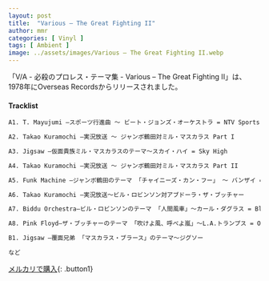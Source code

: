 ```yaml
---
layout: post
title:  "Various – The Great Fighting II"
author: mmr
categories: [ Vinyl ]
tags: [ Ambient ]
image: ../assets/images/Various – The Great Fighting II.webp
---
```


「V/A - 必殺のプロレス・テーマ集 - Various – The Great Fighting II」は、1978年にOverseas Recordsからリリースされました。

#### Tracklist
```md
A1. T. Mayujumi –スポーツ行進曲 ～ ビート・ジョンズ・オーケストラ = NTV Sports March

A2. Takao Kuramochi –実況放送 ～ ジャンボ鶴田対ミル・マスカラス Part I

A3. Jigsaw –仮面貴族ミル・マスカラスのテーマ～スカイ・ハイ = Sky High

A4. Takao Kuramochi –実況放送 ～ ジャンボ鶴田対ミル・マスカラス Part II

A5. Funk Machine –ジャンボ鶴田のテーマ 「チャイニーズ・カン・フー」 ～ バンザイ = Chinese Kung Fu

A6. Takao Kuramochi –実況放送～ビル・ロビンソン対アブドーラ・ザ・ブッチャー

A7. Biddu Orchestra–ビル・ロビンソンのテーマ 「人間風車」～カール・ダグラス = Blue Eyed Soul

A8. Pink Floyd–ザ・ブッチャーのテーマ 「吹けよ風、呼べよ嵐」～L.A.トランプス = One Of These Days

B1. Jigsaw –覆面兄弟 「マスカラス・ブラース」のテーマ～ジグソー　

など
```


[メルカリで購入](https://jp.mercari.com/item/m28875138146?afid=6142608987){: .button1}


